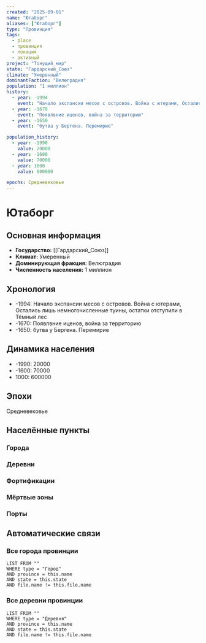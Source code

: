 ```yaml
---
created: "2025-09-01"
name: "Ютаборг"
aliases: ["Ютаборг"]
type: "Провинция"
tags:
  - place
  - провинция
  - локация
  - активный
project: "Тонущий_мир"
state: "Гардарский_Союз"
climate: "Умеренный"
dominantFaction: "Велюградия"
population: "1 миллион"
history:
  - year: -1994
    event: "Начало экспансии месов с островов. Война с ютерами, Остались лишь немногочисленные туины, остатки отступили в Тёмный лес"
  - year: -1670
    event: "Появлвние иценов, война за территорию"
  - year: -1650
    event: "бутва у Бергена. Перемирие"

population_history:
  - year: -1990
    value: 20000
  - year: -1600
    value: 70000
  - year: 1000
    value: 600000

epochs: Средневековье
---
```




# Ютаборг

## Основная информация
- **Государство:** [[Гардарский_Союз]]
- **Климат:** Умеренный
- **Доминирующая фракция:** Велюградия
- **Численность населения:** 1 миллион

## Хронология
- -1994: Начало экспансии месов с островов. Война с ютерами, Остались лишь немногочисленные туины, остатки отступили в Тёмный лес
- -1670: Появлвние иценов, война за территорию
- -1650: бутва у Бергена. Перемирие


## Динамика населения
- -1990: 20000
- -1600: 70000
- 1000: 600000


## Эпохи
Средневековье

## Населённые пункты
### Города


### Деревни


### Фортификации


### Мёртвые зоны


### Порты


## Автоматические связи

### Все города провинции
```dataview
LIST FROM ""
WHERE type = "Город" 
AND province = this.name
AND state = this.state 
AND file.name != this.file.name
```

### Все деревни провинции
```dataview
LIST FROM ""
WHERE type = "Деревня" 
AND province = this.name
AND state = this.state 
AND file.name != this.file.name
```
